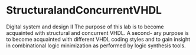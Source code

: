 # StructuralandConcurrentVHDL
Digital system and design II
The purpose of this lab is to become acquainted with structural and concurrent VHDL. A second-
ary purpose is to become acquainted with different VHDL coding styles and to gain insight in
combinational logic minimization as performed by logic synthesis tools.
